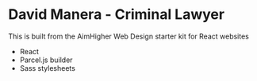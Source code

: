 # David Manera - Criminal Lawyer

This is built from the AimHigher Web Design starter kit for React websites

- React
- Parcel.js builder
- Sass stylesheets